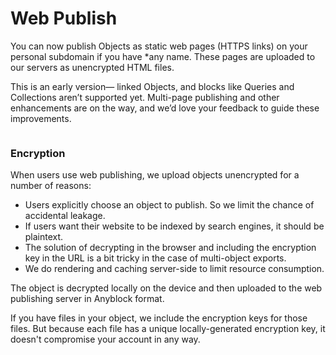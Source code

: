 # Web Publish

You can now publish Objects as static web pages (HTTPS links) on your personal subdomain if you have \*any name. These pages are uploaded to our servers as unencrypted HTML files.&#x20;

This is an early version— linked Objects, and blocks like Queries and Collections aren’t supported yet. Multi-page publishing and other enhancements are on the way, and we’d love your feedback to guide these improvements.

<figure><img src=".gitbook/assets/webpublishing_2x (new).png" alt=""><figcaption></figcaption></figure>

### Encryption

When users use web publishing, we upload objects unencrypted for a number of reasons:

* Users explicitly choose an object to publish. So we limit the chance of accidental leakage.
* If users want their website to be indexed by search engines, it should be plaintext.
* The solution of decrypting in the browser and including the encryption key in the URL is a bit tricky in the case of multi-object exports.
* We do rendering and caching server-side to limit resource consumption.

The object is decrypted locally on the device and then uploaded to the web publishing server in Anyblock format.

If you have files in your object, we include the encryption keys for those files. But because each file has a unique locally-generated encryption key, it doesn't compromise your account in any way.
